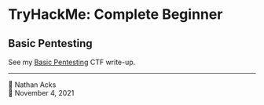 # TryHackMe: Complete Beginner

## Basic Pentesting

See my [Basic Pentesting](../notes/tryhackme-basic-pentesting.md) CTF write-up.

- - - -

<span aria-hidden="true">👤</span> Nathan Acks  
<span aria-hidden="true">📅</span> November 4, 2021
